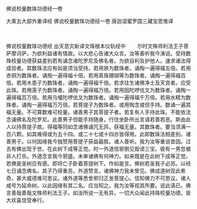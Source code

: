佛说校量数珠功德经一卷


大乘五大部外重译经
佛说校量数珠功德经一卷
唐迦湿蜜罗国三藏宝思惟译


　　

佛说校量数珠功德经
出天息灾新译文珠根本仪轨经中
　　尔时文殊师利法王子菩萨摩诃萨。为欲利益诸有情故。以大悲心告诸大众言。汝等善听我今演说。受持数珠校量功德获益差别若有诵念诸陀罗尼及佛名者。为欲自利及护他人。速求诸法得成验者。其数珠法应有如是须当受持。若用铁为数珠者。诵掏一遍得福五倍。若用赤铜为数珠者。诵掏一遍得福十倍。若用真珠珊瑚等为数珠者。诵掏一遍得福百倍。若用木患子为数珠者。诵掏一遍得福千倍。若求往生诸佛净土及天宫者。应受此珠。若用莲子为数珠者。诵掏一遍得福万倍。若用因陀啰佉叉为数珠者。诵掏一遍得福百万倍。若用乌嚧陀啰佉叉为数珠者。诵掏一遍得福千万倍。若用水精为数珠者。诵掏一遍得福万万倍。若菩提子为数珠者。或用掏念或但手持。数诵一遍其福无量。不可算数难可校量。诸善男子其菩提子者。若复有人手持此珠。不能依法念诵佛名及陀罗尼。此善男子但能手持随身。行住坐卧所出言语若善若恶。斯由此人以持菩提子故。得福等同如念诸佛诵咒无异。获福无量。其数珠者。要当须满一百八颗。如其难得或为五十四。或二十七或十四亦皆得用。此即数珠法相差别。诸善男子。以何因缘我今独赞用菩提子获益最胜。诸人善听。我为汝等重说昔因。过去有佛出现于世。在此树下成等正觉。时一外道信邪倒见毁谤三宝。彼有一男忽被非人打杀。外道念言我今邪盛。未审诸佛有何神力。如来既是在此树下成等正觉。若佛是圣树应有感。即将亡子卧着菩提树下。作如是言。佛树若圣我子必苏。以经七日诵念佛名。其子乃得重苏。外道赞言。诸佛神力我未曾见。佛成道树现此希奇。甚大威德难可思议。诸外道等悉舍邪归正发菩提心。信知佛力不可思议。诸人咸号为延命树。以此因缘有其二名。应当知之。我为汝等视其所要。说此语已。佛言善哉善哉文殊师利法王子。如汝所说一无有异。一切大众闻此持珠校量功德。皆大欢喜信受奉行。


